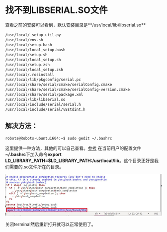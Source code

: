 # 找不到LIBSERIAL.SO文件

查看之前的安装可以看到，默认安装目录是**/usr/local/lib/libserial.so**

```shell
/usr/local/_setup_util.py
/usr/local/env.sh
/usr/local/setup.bash
/usr/local/local_setup.bash
/usr/local/setup.sh
/usr/local/local_setup.sh
/usr/local/setup.zsh
/usr/local/local_setup.zsh
/usr/local/.rosinstall
/usr/local/lib/pkgconfig/serial.pc
/usr/local/share/serial/cmake/serialConfig.cmake
/usr/local/share/serial/cmake/serialConfig-version.cmake
/usr/local/share/serial/package.xml
/usr/local/lib/libserial.so
/usr/local/include/serial/serial.h
/usr/local/include/serial/v8stdint.h
```



## 解决方法：

```shell
robots@Robots-ubuntu1604:~$ sudo gedit ~/.bashrc
```

这里提供一种方法，其他的可以自己查看。[参考](https://my.oschina.net/u/2306127/blog/1617233)
在当前用户的配置文件 **~/.bashrc**下加入命令**export LD_LIBRARY_PATH=$LD_LIBRARY_PATH:/usr/local/lib**。这个目录正好是我们需要的.so文件所在的目录。

![加入之后](报错libserial缺失.assets/a57432a125344be51ee429f84ecbdf19.png)

关闭terminal然后重新打开就可以正常使用了。